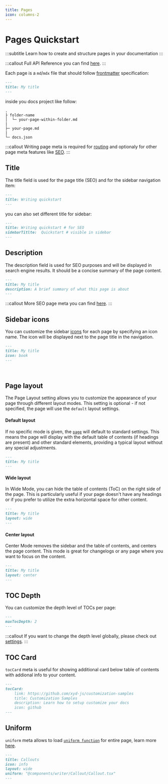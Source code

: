 ```yaml
---
title: Pages
icon: columns-2 
---
```


# Pages Quickstart
:::subtitle
Learn how to create and structure pages in your documentation
:::

:::callout
Full API Reference you can find [here](/docs/reference/core/pagemeta).
:::

Each page is a `md`/`mdx` file that should follow [frontmatter](https://jekyllrb.com/docs/front-matter/) specification:

```md
---
title: My title
---
```

inside you docs project like follow:
```
.
├ folder-name
│  └─ your-page-within-folder.md
|
├─ your-page.md
|
└─ docs.json
```

:::callout
Writing page meta is required for [routing](/docs/guides/routing) and optionaly for other page meta features like [SEO](/docs/guides/seo).
:::

## Title
The title field is used for the page title (SEO) and for the sidebar navigation item:

```md
---
title: Writing quickstart
---
```

you can also set different title for sidebar:
```md
---
title: Writing quickstart # for SEO
sidebarTitlte:  Quickstart # visible in sidebar
---
```

## Description
The description field is used for SEO purposes and will be displayed in search engine results. It should be a concise summary of the page content.

```md
---
title: My title
description: A brief summary of what this page is about
---
```

:::callout
More SEO page meta you can find [here](/docs/guides/seo).
:::

## Sidebar icons
You can customize the sidebar [icons](/docs/guides/icons) for each page by specifying an icon name. The icon will be displayed next to the page title in the navigation.

```md
---
title: My title
icon: book
---
```
&nbsp;

## Page layout

The Page Layout setting allows you to customize the appearance of your page through different layout modes. 
This setting is optional - if not specified, the page will use the `default` layout settings.

#### Default layout
If no specific mode is given, the [`page`](#) will default to standard settings. 
This means the page will display with the default table of contents (if headings are present) and other standard elements, providing a typical layout without any special adjustments.
```md
---
title: My title
---
```

#### Wide layout
In Wide Mode, you can hide the table of contents (ToC) on the right side of the page. 
This is particularly useful if your page doesn't have any headings or if you prefer to utilize the extra horizontal space for other content.
```md
---
title: My title
layout: wide
---
```

#### Center layout
Center Mode removes the sidebar and the table of contents, and centers the page content. 
This mode is great for changelogs or any page where you want to focus on the content.

```md
---
title: My title
layout: center
---
```

## TOC Depth
You can customize the depth level of TOCs per page:
```md
---
maxTocDepth: 2
---
```

:::callout
If you want to change the depth level globally, please check out [settings](/docs/guides/settings#reference).
:::

## TOC Card
`tocCard` meta is useful for showing additional card below table of contents with addional info to your content.

```md
---
tocCard: 
    link: https://github.com/xyd-js/customization-samples
    title: Customization Samples
    description: Learn how to setup customize your docs
    icon: github
---
```


## Uniform

`uniform` meta allows to load [`uniform function`](/docs/reference/functions/uniform) for entire page, learn more [here](/docs/guides/compose-content).

```md
---
title: Callouts
icon: info
layout: wide
uniform: "@components/writer/Callout/Callout.tsx"
---
```